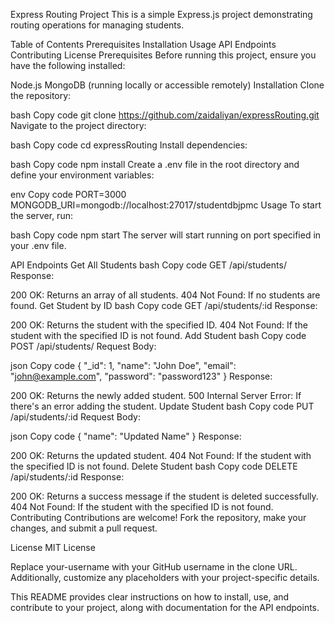 Express Routing Project
This is a simple Express.js project demonstrating routing operations for managing students.

Table of Contents
Prerequisites
Installation
Usage
API Endpoints
Contributing
License
Prerequisites
Before running this project, ensure you have the following installed:

Node.js
MongoDB (running locally or accessible remotely)
Installation
Clone the repository:

bash
Copy code
git clone https://github.com/zaidaliyan/expressRouting.git
Navigate to the project directory:

bash
Copy code
cd expressRouting
Install dependencies:

bash
Copy code
npm install
Create a .env file in the root directory and define your environment variables:

env
Copy code
PORT=3000
MONGODB_URI=mongodb://localhost:27017/studentdbjpmc
Usage
To start the server, run:

bash
Copy code
npm start
The server will start running on port specified in your .env file.

API Endpoints
Get All Students
bash
Copy code
GET /api/students/
Response:

200 OK: Returns an array of all students.
404 Not Found: If no students are found.
Get Student by ID
bash
Copy code
GET /api/students/:id
Response:

200 OK: Returns the student with the specified ID.
404 Not Found: If the student with the specified ID is not found.
Add Student
bash
Copy code
POST /api/students/
Request Body:

json
Copy code
{
  "_id": 1,
  "name": "John Doe",
  "email": "john@example.com",
  "password": "password123"
}
Response:

200 OK: Returns the newly added student.
500 Internal Server Error: If there's an error adding the student.
Update Student
bash
Copy code
PUT /api/students/:id
Request Body:

json
Copy code
{
  "name": "Updated Name"
}
Response:

200 OK: Returns the updated student.
404 Not Found: If the student with the specified ID is not found.
Delete Student
bash
Copy code
DELETE /api/students/:id
Response:

200 OK: Returns a success message if the student is deleted successfully.
404 Not Found: If the student with the specified ID is not found.
Contributing
Contributions are welcome! Fork the repository, make your changes, and submit a pull request.

License
MIT License

Replace your-username with your GitHub username in the clone URL. Additionally, customize any placeholders with your project-specific details.

This README provides clear instructions on how to install, use, and contribute to your project, along with documentation for the API endpoints.
